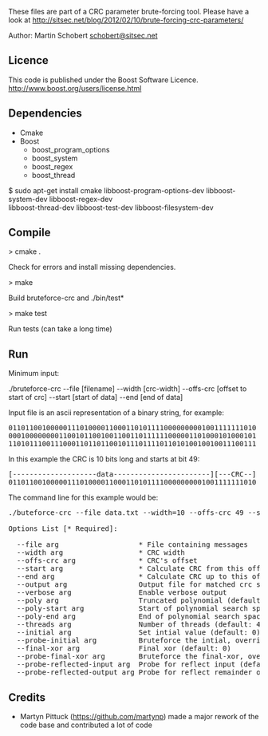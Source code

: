 These files are part of a CRC parameter brute-forcing tool. Please have a look at
http://sitsec.net/blog/2012/02/10/brute-forcing-crc-parameters/

Author: Martin Schobert <schobert@sitsec.net>

Licence
--------

This code is published under the Boost Software Licence.
http://www.boost.org/users/license.html

Dependencies
-------------

- Cmake
- Boost
  - boost\_program\_options
  - boost\_system
  - boost\_regex
  - boost\_thread

$ sudo apt-get install cmake libboost-program-options-dev libboost-system-dev libboost-regex-dev \
  libboost-thread-dev libboost-test-dev libboost-filesystem-dev

Compile
--------

\> cmake .

Check for errors and install missing dependencies.

\> make

Build bruteforce-crc and ./bin/test*

\> make test

Run tests (can take a long time) 

Run
----

Minimum input:

./bruteforce-crc --file [filename] --width [crc-width] --offs-crc [offset to start of crc] --start [start of data] --end [end of data]

Input file is an ascii representation of a binary string, for example:

<pre>
01101100100000111010000110001101011110000000001001111111010
00010000000011001011001001100110111111000001101000101000101
11010111001110001101101100101110111101101010010010011100111
</pre>

In this example the CRC is 10 bits long and starts at bit 49:

<pre>
[--------------------data-----------------------][---CRC--]
01101100100000111010000110001101011110000000001001111111010
</pre>

The command line for this example would be:

<pre>
./buteforce-crc --file data.txt --width=10 --offs-crc 49 --start 0 --end 49

Options List [* Required]:

  --file arg                   * File containing messages
  --width arg                  * CRC width
  --offs-crc arg               * CRC's offset
  --start arg                  * Calculate CRC from this offset
  --end arg                    * Calculate CRC up to this offset (not included)
  --output arg                 Output file for matched crc settings
  --verbose arg                Enable verbose output
  --poly arg                   Truncated polynomial (default: bruteforced)
  --poly-start arg             Start of polynomial search space (default: 0)
  --poly-end arg               End of polynomial search space (default (2^width - 1))
  --threads arg                Number of threads (default: 4)
  --initial arg                Set intial value (default: 0)
  --probe-initial arg          Bruteforce the intial, overrides initial (default: true)
  --final-xor arg              Final xor (default: 0)
  --probe-final-xor arg        Bruteforce the final-xor, overrides final-xor (default: false)
  --probe-reflected-input arg  Probe for reflect input (default: false)
  --probe-reflected-output arg Probe for reflect remainder output (default: false)
</pre>


Credits
--------

* Martyn Pittuck (https://github.com/martynp) made a major rework of the code base and contributed a lot of code
